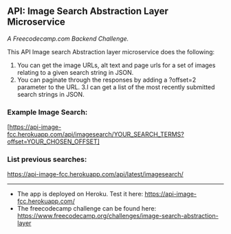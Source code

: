 ## API: Image Search Abstraction Layer Microservice
_A Freecodecamp.com Backend Challenge._

This API Image search Abstraction layer microservice does the following:

1. You can get the image URLs, alt text and page urls for a set of images relating to a given search string in JSON.
2. You can paginate through the responses by adding a ?offset=2 parameter to the URL.
3.I can get a list of the most recently submitted search strings in JSON.

### Example Image Search:
[https://api-image-fcc.herokuapp.com/api/imagesearch/YOUR_SEARCH_TERMS?offset=YOUR_CHOSEN_OFFSET]

### List previous searches:
https://api-image-fcc.herokuapp.com/api/latest/imagesearch/

---
* The app is deployed on Heroku. Test it here: https://api-image-fcc.herokuapp.com/
* The freecodecamp challenge can be found here: https://www.freecodecamp.org/challenges/image-search-abstraction-layer
